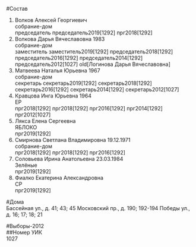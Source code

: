 #Состав  
1. Волков Алексей Георгиевич  
    собрание-дом  
    председатель председатель2019[1292] прг2018[1292]  
2. Волкова Дарья Вячеславовна 1983  
    собрание-дом  
    заместитель заместитель2019[1292] председатель2018[1292] председатель2016[1292] председатель2014[1292] председатель2012[1027] old[Логинова Дарья Вячеславовна]  
3. Матвеева Наталья Юрьевна 1967  
    собрание-дом  
    секретарь секретарь2019[1292] секретарь2018[1292] секретарь2016[1292] секретарь2014[1292] секретарь2012[1027]  
4. Кравцова Инга Юрьевна 1964  
    ЕР  
    прг2018[1292] прг2018[1292] прг2016[1292] прг2014[1292] прг2012[1027]  
5. Лякса Елена Сергеевна  
    ЯБЛОКО  
    прг2019[1292]  
6. Смирнова Светлана Владимировна 19.12.1971  
    собрание-дом  
    прг2018[1292] прг2018[1292] прг2016[1292]  
7. Соловьева Ирина Анатольевна 23.03.1984  
    Зелёные  
    прг2019[1292]  
8. Фиалко Екатерина Александровна  
    СР  
    прг2019[1292]  

#Дома  
Бассейная ул., д. 41; 43; 45 Московский пр., д. 190; 192-194 Победы ул., д. 16; 17; 18; 21  
  
#Выборы-2012  
##Номер УИК  
1027  
